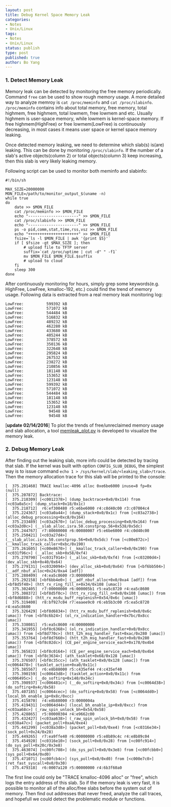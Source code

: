 ```yaml
---
layout: post
title: Debug Kernel Space Memory Leak
categories: 
- Notes
- Unix/Linux
tags:
- Notes
- Unix/Linux
status: publish
type: post
published: true
author: Bo Yang
---
```


### 1. Detect Memory Leak

Memory leak can be detected by monitoring the free memory periodically. Command `free` can be used to show rough memory usage. A more detailed way to analyze memroy is `cat /proc/meminfo` and `cat /proc/slabinfo`. `/proc/meminfo` contains info about total memory, free memory, total highmem, free highmem, total lowmem, free lowmem and etc. Usually highmem is user-space memory, while lowmem is kernel-space memory. If free highmem(HighFree) or free lowmem(LowFree) is continuously decreasing, in most cases it means user space or kernel space memory leaking.

Once detected memory leaking, we need to determine which slab(s) is(are) leaking. This can be done by monitoring `/proc/slabinfo`. If the number of a slab's active objects(column 2) or total objects(column 3) keep increasing, then this slab is very likely leaking memory.

Following script can be used to monitor both meminfo and slabinfo:

    #!/bin/sh
    
    MAX_SIZE=20000000
    MON_FILE=/path/to/monitor_output_$(uname -n)
    while true
    do
        date >> $MON_FILE
        cat /proc/meminfo >> $MON_FILE
        echo "----------------------" >> $MON_FILE
        cat /proc/slabinfo >> $MON_FILE
        echo "----------------------" >> $MON_FILE
        ps -o pid,comm,stat,time,rss,vsz >> $MON_FILE
        echo "++++++++++++++++++++++" >> $MON_FILE
        fsize=`ls -l $MON_FILE | awk '{print $5}'`
        if [ $fsize -gt $MAX_SIZE ]; then
        	# upload file to TFTP server
            suffix=`cat /proc/uptime | cut -d" " -f1`
            mv $MON_FILE $MON_FILE.$suffix
            # upload to cloud
        fi
        sleep 300
    done

After continuously monitoring for hours, simply grep some keywords(e.g. HighFree, LowFree, kmalloc-192, etc.) could find the trend of memory usage. Following data is extracted from a real memory leak monitoring log:

    LowFree:          599392 kB
    LowFree:          571072 kB
    LowFree:          544484 kB
    LowFree:          516832 kB
    LowFree:          489232 kB
    LowFree:          462280 kB
    LowFree:          433680 kB
    LowFree:          405244 kB
    LowFree:          378572 kB
    LowFree:          350136 kB
    LowFree:          322648 kB
    LowFree:          295824 kB
    LowFree:          267532 kB
    LowFree:          238272 kB
    LowFree:          210856 kB
    LowFree:          181148 kB
    LowFree:          153652 kB
    LowFree:          123148 kB
    LowFree:          599392 kB
    LowFree:          571072 kB
    LowFree:          544484 kB
    LowFree:          181148 kB
    LowFree:          153652 kB
    LowFree:          123148 kB
    LowFree:           94548 kB
    LowFree:           94548 kB

[__update 02/14/2016__] To plot the trends of free/unreclaimed memory usage and slab allocation, a tool [memleak_plot.py](https://github.com/bo-yang/misc/blob/master/memleak_plot.py) is developed to visualize the memory leak.

### 2. Debug Memory Leak

After finding out the leaking slab, more info could be detected by tracing that slab. If the kernel was built with option `CONFIG_SLUB_DEBUG`, the simplest way is to issue command `echo 1 > /sys/kernel/slab/<leaking_slab>/trace`. Then the memory allocation trace for this slab will be printed to the console:

    [  375.201468] TRACE kmalloc-4096 alloc 0xe6be6000 inuse=8 fp=0x  (null)
    [  375.207872] Backtrace:
    [  375.210309] [<c0012378>] (dump_backtrace+0x0/0x114) from [<c03a0a5c>] (dump_stack+0x18/0x1c)
    [  375.218712]  r6:ef300480 r5:e6be6000 r4:c0d40c00 r3:c07004c4
    [  375.224367] [<c03a0a44>] (dump_stack+0x0/0x1c) from [<c03a2738>] (alloc_debug_processing+0xc8/0x164)
    [  375.233489] [<c03a2670>] (alloc_debug_processing+0x0/0x164) from [<c03a2d0c>] (__slab_alloc.isra.50.constprop.56+0x538/0x5dc)
    [  375.244767]  r7:80080008 r6:00080007 r5:e6be6000 r4:c0d40c00
    [  375.250421] [<c03a27d4>] (__slab_alloc.isra.50.constprop.56+0x0/0x5dc) from [<c00e872c>] (__kmalloc_track_caller+0xbc/0x190)
    [  375.261605] [<c00e8670>] (__kmalloc_track_caller+0x0/0x190) from [<c031f96c>] (__alloc_skb+0x58/0xf4)
    [  375.270790] [<c031f914>] (__alloc_skb+0x0/0xf4) from [<c03200d4>] (dev_alloc_skb+0x40/0x64)
    [  375.279131] [<c0320094>] (dev_alloc_skb+0x0/0x64) from [<bf6bb504>] (__adf_nbuf_alloc+0x24/0xa4 [adf])
    [  375.288409]  r4:ea5c8600 r3:00000004
    [  375.292158] [<bf6bb4e0>] (__adf_nbuf_alloc+0x0/0xa4 [adf]) from [<bf8d5f40>] (htt_rx_ring_fill_n+0x34/0x108 [umac])
    [  375.302405]  r7:00000000 r6:000005b1 r5:ea5c8720 r4:ea5c8600
    [  375.308372] [<bf8d5f0c>] (htt_rx_ring_fill_n+0x0/0x108 [umac]) from [<bf8d6888>] (htt_rx_msdu_buff_replenish+0x54/0x6c [umac])
    [  375.319400]  r8:bf927c04 r7:eaaee9c0 r6:eb5b3c00 r5:ea5c8720 r4:ea5c8600
    [  375.326429] [<bf8d6834>] (htt_rx_msdu_buff_replenish+0x0/0x6c [umac]) from [<bf8c6b24>] (ol_rx_indication_handler+0x7bc/0x8cc [umac])
    [  375.338081]  r5:ea5c8600 r4:00000000
    [  375.341955] [<bf8c6368>] (ol_rx_indication_handler+0x0/0x8cc [umac]) from [<bf8d770c>] (htt_t2h_msg_handler_fast+0xac/0x280 [umac])
    [  375.353764] [<bf8d7660>] (htt_t2h_msg_handler_fast+0x0/0x280 [umac]) from [<bf8c02dc>] (CE_per_engine_service_each+0x178/0x4b4 [umac])
    [  375.365823] [<bf8c0164>] (CE_per_engine_service_each+0x0/0x4b4 [umac]) from [<bf8c3634>] (ath_tasklet+0x68/0x128 [umac])
    [  375.376507] [<bf8c35cc>] (ath_tasklet+0x0/0x128 [umac]) from [<c0064478>] (tasklet_action+0xa0/0x11c)
    [  375.385567]  r6:e8b88000 r5:c435ef44 r4:c435ef40
    [  375.390159] [<c00643d8>] (tasklet_action+0x0/0x11c) from [<c006495c>] (__do_softirq+0x140/0x34c)
    [  375.398937] [<c006481c>] (__do_softirq+0x0/0x34c) from [<c0064d38>] (do_softirq+0x4c/0x58)
    [  375.407185] [<c0064cec>] (do_softirq+0x0/0x58) from [<c0064dd0>] (local_bh_enable_ip+0x8c/0xcc)
    [  375.415870]  r4:e8b88000 r3:0000004a
    [  375.419431] [<c0064d44>] (local_bh_enable_ip+0x0/0xcc) from [<c03aa68c>] (_raw_spin_unlock_bh+0x54/0x58)
    [  375.428865]  r5:00000304 r4:e9662c00
    [  375.432427] [<c03aa638>] (_raw_spin_unlock_bh+0x0/0x58) from [<c038a47c>] (packet_poll+0xa4/0xe4)
    [  375.441299] [<c038a3d8>] (packet_poll+0x0/0xe4) from [<c0316e34>] (sock_poll+0x24/0x28)
    [  375.449265]  r7:ea9ffe40 r6:00000000 r5:e8b89c4c r4:e8b89c04
    [  375.454920] [<c0316e10>] (sock_poll+0x0/0x28) from [<c00fc914>] (do_sys_poll+0x20c/0x3e8)
    [  375.463074] [<c00fc708>] (do_sys_poll+0x0/0x3e8) from [<c00fcbb0>] (sys_poll+0x64/0xd0)
    [  375.471071] [<c00fcb4c>] (sys_poll+0x0/0xd0) from [<c000e7c0>] (ret_fast_syscall+0x0/0x30)
    [  375.479318]  r6:0007a120 r5:00000000 r4:6b3f60a0

The first line could only be "TRACE kmalloc-4096 alloc" or "free", which logs the entry address of this slab. So if the memory leak is very fast, it is possible to monitor all of the alloc/free slabs before the system out of memory. Then find out addresses that never freed, analyze the call traces, and hopefull we could detect the problematic module or functions.
